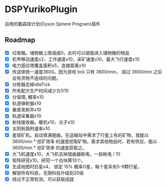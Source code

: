 # DSPYurikoPlugin

自用的戴森球计划(Dyson Sphere Program)插件

## Roadmap
- [x] 垃圾箱。储物箱上限调成0，此时可以销毁进入储物箱的物品
- [x] 机甲移动速度x2，工作速度x10，采矿速度x10，最大飞行速度x10
- [x] 电力感应塔覆盖面积x5，连接距离x10
- [x] 传送带统一速度3600。因为游戏 tick 只有 3600/min， 超过 3600/min 之后会有货物不连续的问题。
- [x] 分拣器去掉idleTick
- [x] 所有配方生产时间减少为1/10
- [x] 分馏塔, 概率x10
- [x] 轨道弹射器x10
- [x] 垂直发射井x10
- [x] 轨道采集器x10
- [x] 射线接收器。暖机x10，光子x10
- [x] 太阳帆吸附速率x10
- [x] 星球矿机。自动填满翘曲。在运输站中需求了行星上有的矿物，就能以 3600/min * 挖矿效率 的速度挖取矿物。需求其他物品时，若有供应，能以 3600/min * 挖矿效率 的速度获取之。
- [x] 大飞机速度x10，大飞机去掉翘曲器耗电，一般耗电 / 10
- [x] 矩阵研究x10。研究一个白块算10个。
- [x] 生成地图时巨星x4， 锁定 15% 概率O星，每个星系有5-9颗行星。
- [x] 解锁所有科技，无限科技升级到20级
- [x] 绕过不正常检测，可以获取成就